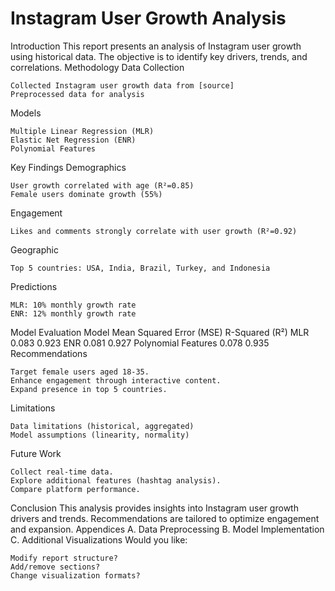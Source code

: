 # Instagram User Growth Analysis
Introduction
This report presents an analysis of Instagram user growth using historical data. The objective is to identify key drivers, trends, and correlations.
Methodology
Data Collection

    Collected Instagram user growth data from [source]
    Preprocessed data for analysis

Models

    Multiple Linear Regression (MLR)
    Elastic Net Regression (ENR)
    Polynomial Features

Key Findings
Demographics

    User growth correlated with age (R²=0.85)
    Female users dominate growth (55%)

Engagement

    Likes and comments strongly correlate with user growth (R²=0.92)

Geographic

    Top 5 countries: USA, India, Brazil, Turkey, and Indonesia

Predictions

    MLR: 10% monthly growth rate
    ENR: 12% monthly growth rate

Model Evaluation
Model	Mean Squared Error (MSE)	R-Squared (R²)
MLR	0.083	0.923
ENR	0.081	0.927
Polynomial Features	0.078	0.935
Recommendations

    Target female users aged 18-35.
    Enhance engagement through interactive content.
    Expand presence in top 5 countries.

Limitations

    Data limitations (historical, aggregated)
    Model assumptions (linearity, normality)

Future Work

    Collect real-time data.
    Explore additional features (hashtag analysis).
    Compare platform performance.

Conclusion
This analysis provides insights into Instagram user growth drivers and trends. Recommendations are tailored to optimize engagement and expansion.
Appendices
A. Data Preprocessing
B. Model Implementation
C. Additional Visualizations
Would you like:

    Modify report structure?
    Add/remove sections?
    Change visualization formats?
